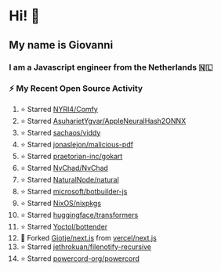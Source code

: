 # Hi! 👋
## My name is Giovanni
### I am a Javascript engineer from the Netherlands 🇳🇱

### :zap: My Recent Open Source Activity
<!--RECENT_ACTIVITY:start-->
1. ⭐ Starred [NYRI4/Comfy](https://github.com/NYRI4/Comfy)
3. ⭐ Starred [AsuharietYgvar/AppleNeuralHash2ONNX](https://github.com/AsuharietYgvar/AppleNeuralHash2ONNX)
4. ⭐ Starred [sachaos/viddy](https://github.com/sachaos/viddy)
5. ⭐ Starred [jonaslejon/malicious-pdf](https://github.com/jonaslejon/malicious-pdf)
6. ⭐ Starred [praetorian-inc/gokart](https://github.com/praetorian-inc/gokart)
7. ⭐ Starred [NvChad/NvChad](https://github.com/NvChad/NvChad)
8. ⭐ Starred [NaturalNode/natural](https://github.com/NaturalNode/natural)
9. ⭐ Starred [microsoft/botbuilder-js](https://github.com/microsoft/botbuilder-js)
10. ⭐ Starred [NixOS/nixpkgs](https://github.com/NixOS/nixpkgs)
11. ⭐ Starred [huggingface/transformers](https://github.com/huggingface/transformers)
12. ⭐ Starred [Yoctol/bottender](https://github.com/Yoctol/bottender)
13. 🔱 Forked [Giotje/next.js](https://github.com/Giotje/next.js) from [vercel/next.js](https://github.com/vercel/next.js)
14. ⭐ Starred [jethrokuan/filenotify-recursive](https://github.com/jethrokuan/filenotify-recursive)
15. ⭐ Starred [powercord-org/powercord](https://github.com/powercord-org/powercord)
<!--RECENT_ACTIVITY:end-->
